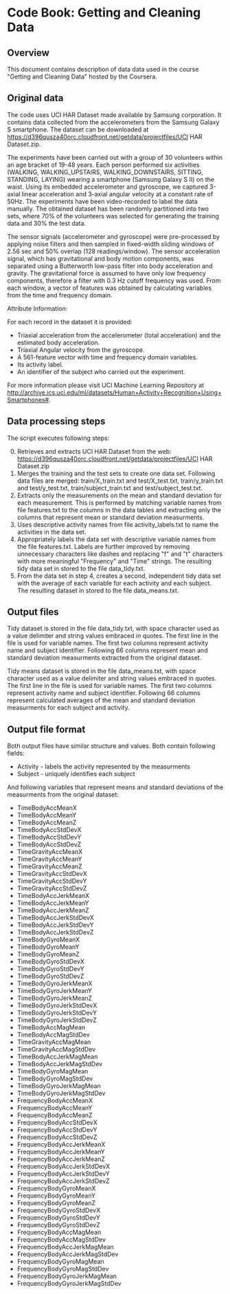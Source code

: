 Code Book: Getting and Cleaning Data
=========================================

Overview
------------
This document contains description of data data used in the course "Getting and Cleaning Data" hosted by the Coursera. 

Original data
------------------
The code uses UCI HAR Dataset made available by Samsung corporation. It contains data collected from the accelerometers from the Samsung Galaxy S smartphone. The dataset can be downloaded at https://d396qusza40orc.cloudfront.net/getdata/projectfiles/UCI HAR Dataset.zip.

The experiments have been carried out with a group of 30 volunteers within an age bracket of 19-48 years. Each person performed six activities (WALKING, WALKING_UPSTAIRS, WALKING_DOWNSTAIRS, SITTING, STANDING, LAYING) wearing a smartphone (Samsung Galaxy S II) on the waist. Using its embedded accelerometer and gyroscope, we captured 3-axial linear acceleration and 3-axial angular velocity at a constant rate of 50Hz. The experiments have been video-recorded to label the data manually. The obtained dataset has been randomly partitioned into two sets, where 70% of the volunteers was selected for generating the training data and 30% the test data.

The sensor signals (accelerometer and gyroscope) were pre-processed by applying noise filters and then sampled in fixed-width sliding windows of 2.56 sec and 50% overlap (128 readings/window). The sensor acceleration signal, which has gravitational and body motion components, was separated using a Butterworth low-pass filter into body acceleration and gravity. The gravitational force is assumed to have only low frequency components, therefore a filter with 0.3 Hz cutoff frequency was used. From each window, a vector of features was obtained by calculating variables from the time and frequency domain.

Attribute Information:

For each record in the dataset it is provided:
* Triaxial acceleration from the accelerometer (total acceleration) and the estimated body acceleration.
* Triaxial Angular velocity from the gyroscope.
* A 561-feature vector with time and frequency domain variables.
* Its activity label.
* An identifier of the subject who carried out the experiment. 

For more information please visit UCI Machine Learning Repository at http://archive.ics.uci.edu/ml/datasets/Human+Activity+Recognition+Using+Smartphones#.

Data processing steps
-------------------------------------
The script executes following steps:

0. Retrieves and extracts UCI HAR Dataset from the web: https://d396qusza40orc.cloudfront.net/getdata/projectfiles/UCI HAR Dataset.zip
1. Merges the training and the test sets to create one data set. Following data files are merged: train/X_train.txt and test/X_test.txt, train/y_train.txt and test/y_test.txt, train/subject_train.txt and test/subject_test.txt.
2. Extracts only the measurements on the mean and standard deviation for each measurement. This is performed by matching variable names from file features.txt to the columns in the data tables and extracting only the columns that represent mean or standard deviation measurments. 
3. Uses descriptive activity names from file activity_labels.txt to name the activities in the data set.
4. Appropriately labels the data set with descriptive variable names from the file features.txt. Labels are further improved by removing unnecessary characters like dashes and replacing "f" and "t" characters with more meaningful "Frequency" and "Time" strings. The resulting tidy data set in stored to the file data_tidy.txt. 
5. From the data set in step 4, creates a second, independent tidy data set with the average of each variable for each activity and each subject. The resulting dataset in stored to the file data_means.txt. 

Output files
-------------------------------------
Tidy dataset is stored in the file data_tidy.txt, with space character used as a value delimiter and string values embraced in quotes. The first line in the file is used for variable names. The first two columns represent activity name and subject identifier. Following 66 columns represent mean and standard deviation measurments extracted from the original dataset. 

Tidy means dataset is stored in the file data_means.txt, with space character used as a value delimiter and string values embraced in quotes. The first line in the file is used for variable names. The first two columns represent activity name and subject identifier. Following 66 columns represent calculated averages of the mean and standard deviation measurments for each subject and activity. 

Output file format
-------------------------------------

Both output files have similar structure and values. Both contain following fields:

* Activity - labels the activity represented by the measurments
* Subject - uniquely identifies each subject

And following variables that represent means and standard deviations of the measurments from the original dataset:
* TimeBodyAccMeanX
* TimeBodyAccMeanY
* TimeBodyAccMeanZ
* TimeBodyAccStdDevX
* TimeBodyAccStdDevY
* TimeBodyAccStdDevZ
* TimeGravityAccMeanX
* TimeGravityAccMeanY
* TimeGravityAccMeanZ
* TimeGravityAccStdDevX
* TimeGravityAccStdDevY
* TimeGravityAccStdDevZ
* TimeBodyAccJerkMeanX
* TimeBodyAccJerkMeanY
* TimeBodyAccJerkMeanZ
* TimeBodyAccJerkStdDevX
* TimeBodyAccJerkStdDevY
* TimeBodyAccJerkStdDevZ
* TimeBodyGyroMeanX
* TimeBodyGyroMeanY
* TimeBodyGyroMeanZ
* TimeBodyGyroStdDevX
* TimeBodyGyroStdDevY
* TimeBodyGyroStdDevZ
* TimeBodyGyroJerkMeanX
* TimeBodyGyroJerkMeanY
* TimeBodyGyroJerkMeanZ
* TimeBodyGyroJerkStdDevX
* TimeBodyGyroJerkStdDevY
* TimeBodyGyroJerkStdDevZ
* TimeBodyAccMagMean
* TimeBodyAccMagStdDev
* TimeGravityAccMagMean
* TimeGravityAccMagStdDev
* TimeBodyAccJerkMagMean
* TimeBodyAccJerkMagStdDev
* TimeBodyGyroMagMean
* TimeBodyGyroMagStdDev
* TimeBodyGyroJerkMagMean
* TimeBodyGyroJerkMagStdDev
* FrequencyBodyAccMeanX
* FrequencyBodyAccMeanY
* FrequencyBodyAccMeanZ
* FrequencyBodyAccStdDevX
* FrequencyBodyAccStdDevY
* FrequencyBodyAccStdDevZ
* FrequencyBodyAccJerkMeanX
* FrequencyBodyAccJerkMeanY
* FrequencyBodyAccJerkMeanZ
* FrequencyBodyAccJerkStdDevX
* FrequencyBodyAccJerkStdDevY
* FrequencyBodyAccJerkStdDevZ
* FrequencyBodyGyroMeanX
* FrequencyBodyGyroMeanY
* FrequencyBodyGyroMeanZ
* FrequencyBodyGyroStdDevX
* FrequencyBodyGyroStdDevY
* FrequencyBodyGyroStdDevZ
* FrequencyBodyAccMagMean
* FrequencyBodyAccMagStdDev
* FrequencyBodyAccJerkMagMean
* FrequencyBodyAccJerkMagStdDev
* FrequencyBodyGyroMagMean
* FrequencyBodyGyroMagStdDev
* FrequencyBodyGyroJerkMagMean
* FrequencyBodyGyroJerkMagStdDev